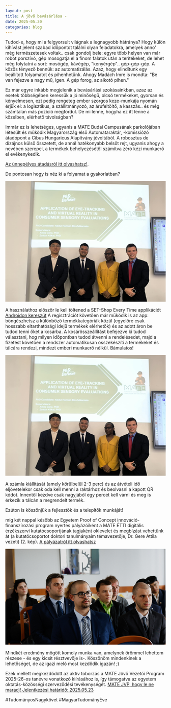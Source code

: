```yaml
---
layout: post
title: A jövő bevásárlása -
date: 2025-05.30
categories: blog
---
```


Tudod-e, hogy mi a felgyorsult világnak a legnagyobb hátránya? 
Hogy külön kihívást jelent szabad időpontot találni olyan feladatokra, amelyek anno' még természetesek voltak..  csak gondolj bele: egyre több helyen van már robot porszívó, gép mosogatja el a finom falatok után a terítékeket, de lehet még folytatni a sort: mosógép, kávégép, "kenyérgép"..
gép-gép-gép.
A közös tényező bennük: az automatizálás. Azaz, hogy elindítunk egy beállított folyamatot és pihenhetünk. Ahogy Madách Imre is mondta: "Be van fejezve a nagy mű, igen. A gép forog, az alkotó pihen."

Ez már egyre inkább megjelenik a bevásárlási szokásainkban, azaz az esetek többségében keressük a jó minőségű, olcsó termékeket, gyorsan és kényelmesen, ezt pedig rengeteg ember szorgos keze-munkája nyomán érjük el: a logisztikus, a szállítmányozó, az árufeltöltő, a kasszás.. és még számtalan más pozíció megfordul.
De mi lenne, hogyha ez itt lenne a közelben, elérhető távolságban?

Immár ez is lehetséges, ugyanis a MATE Budai Campusának parkolójában létesült és működik Magyarország első Automataraktár, -komissiózó átadópont a Cibus Hungaricus Alapítvány jóvoltából. A robosztus de dizájnos külső összetett, de annál hatékonyabb belsőt rejt, ugyanis ahogy a nevében szerepel, a termékek behelyezésétől számítva zéró kézi munkaerő el evékenykedik.

[Az ünnepélyes átadásról itt olvashatsz!](https://uni-mate.hu/h%C3%ADr/-/content-viewer/%C3%A1tad%C3%A1sra-ker%C3%BClt-az-orsz%C3%A1g-els%C5%91-automatarakt%C3%A1r-komissi%C3%B3z%C3%B3-%C3%A1tad%C3%B3pont-a-mate-n/20123).


De pontosan hogy is néz ki a folyamat a gyakorlatban?

<p align="center">
  <img src="/img/Hannan20250520.png" alt="Hannan házivédése" style="max-width:100%;">
</p>

A használathoz először le kell töltened a SET-Shop Every Time applikációt [Androidon kereszüt](https://play.google.com/store/apps/details?id=hu.eerp.bevapp.set)
A regisztrációt követően már működik is az app: böngészhetsz a különböző termékkategóriák közül (egyelőre csak hosszabb eltarthatósági idejű termékek elérhetők) és az adott áron be tudod tenni őket a kosárba. 
A kosárösszeállítást befejezve ki tudod választani, hog milyen időpontban tudod átvenni a rendelésedet, majd a fizetést követően a rendszer automatikusan összekészíti a termékeket és tálcára rendezi, mindezt emberi munkaerő nélkül. Bámulatos!

<p align="center">
  <img src="/img/Hannan20250520.png" alt="Hannan házivédése" style="max-width:100%;">
</p>

A számla kiállítását (amely körülbelül 2-3 perc) és az átvételi idő eljövetelekor csak oda kell menni a raktárhoz és beolvasni a kapott QR kódot. Innentől kezdve csak nagyjából egy percet kell várni és meg is érkezik a tálcán a megrendelt termék.

Ezúton is köszönjük a fejlesztők és a telepítők munkáját!


míg két nappal később az Egyetem Proof of Concept innováció-finanszírozási program nyertes pályázóiként a MATE ÉTTI digitális érzékszervi kutatócsoportjának tagjaként oklevelet és megbízást vehettünk át 
(a kutatócsoportot doktori tanulmányaim témavezetője, Dr. Gere Attila vezeti) (2. kép). [A pályázatról itt olvashatsz](https://uni-mate.hu/h%C3%ADr/-/content-viewer/kihirdett%C3%A9k-a-proof-of-concept-innov%C3%A1ci%C3%B3-finansz%C3%ADroz%C3%A1si-program-nyertes-p%C3%A1ly%C3%A1z%C3%B3it/20123)

<p align="center">
  <img src="/img/PoC20250520.png" alt="Proof of Concept eredményhirdetés" style="max-width:100%;">
</p>


Mindkét eredmény mögött komoly munka van, amelynek örömmel lehettem részese - és egy kicsit résztvevője is-. Köszönöm mindenkinek a lehetőséget, de az igazi meló most kezdődik igazán! ;) 

Ezek mellett megkezdődött az aktív toborzás a MATE Jövő Vezetői Program 2025-26-os tanévre vonatkozó kiírásához is, így támogatva az egyetem oktatás-közösségi szerveződési tevékenységét. 
[MATE JVP, hogy le ne maradj! Jelentkezési határidő: 2025.05.23](https://uni-mate.hu/jovo-vezetoi-program)

#TudományosNagykövet #MagyarTudományÉve
